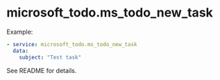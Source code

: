 # microsoft_todo.ms_todo_new_task

Example:

```yaml
- service: microsoft_todo.ms_todo_new_task
  data:
    subject: "Test task"
```

See README for details.
